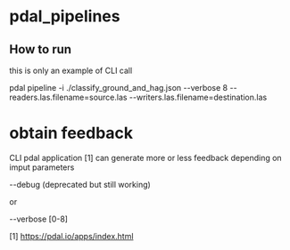 # pdal_pipelines

## How to run

this is only an example of CLI call

pdal pipeline -i ./classify_ground_and_hag.json --verbose 8 --readers.las.filename=source.las --writers.las.filename=destination.las

# obtain feedback

CLI pdal application [1] can generate more or less feedback depending on imput parameters

--debug (deprecated but still working)

or

--verbose [0-8]


[1] https://pdal.io/apps/index.html
